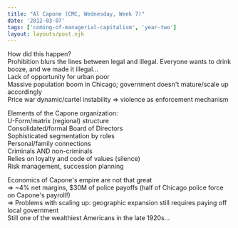 ```yaml
---
title: "Al Capone (CMC, Wednesday, Week 7)"
date: '2012-03-07'
tags: ['coming-of-managerial-capitalism', 'year-two']
layout: layouts/post.njk
---
```


How did this happen?\
Prohibition blurs the lines between legal and illegal. Everyone wants to drink booze, and we made it illegal...\
Lack of opportunity for urban poor\
Massive population boom in Chicago; government doesn't mature/scale up accordingly\
Price war dynamic/cartel instability => violence as enforcement mechanism

Elements of the Capone organization:\
U-Form/matrix (regional) structure\
Consolidated/formal Board of Directors\
Sophisticated segmentation by roles\
Personal/family connections\
Criminals AND non-criminals\
Relies on loyalty and code of values (silence)\
Risk management, succession planning

Economics of Capone's empire are not that great\
=> ~4% net margins, $30M of police payoffs (half of Chicago police force on Capone's payroll!)\
=> Problems with scaling up: geographic expansion still requires paying off local government\
Still one of the wealthiest Americans in the late 1920s...